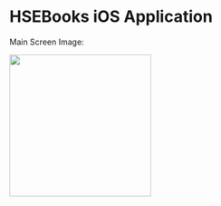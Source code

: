 #  HSEBooks iOS Application
Main Screen Image:

<img src="https://git.infostrategic.com/hsebooks/ios-application/-/raw/main/Assets/Images/MainScreen.png?inline=false" width="250" />
